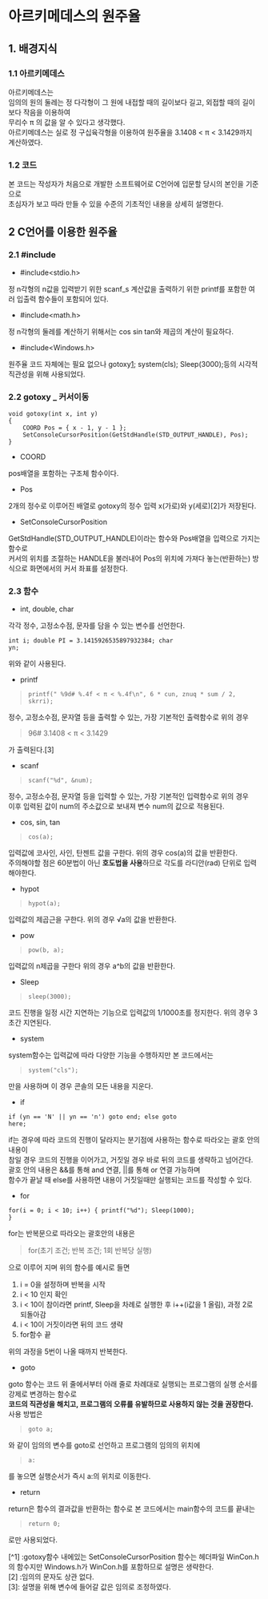 아르키메데스의 원주율
=

## 1. 배경지식
### 1.1 아르키메데스
아르키메데스는
<br>
임의의 원의 둘레는 정 다각형이 그 원에 내접할 때의 길이보다 길고, 외접할 때의 길이보다 작음을 이용하여
<br>
무리수 π 의 값을 알 수 있다고 생각했다.
<br>
아르키메데스는 실로 정 구십육각형을 이용하여 원주율을 3.1408 < π < 3.1429까지 계산하였다.
### 1.2 코드
본 코드는 작성자가 처음으로 개발한 소프트웨어로 C언어에 입문할 당시의 본인을 기준으로
<br>
초심자가 보고 따라 만들 수 있을 수준의 기초적인 내용을 상세히 설명한다.

## 2 C언어를 이용한 원주율
### 2.1 #include
* #include<stdio.h>

정 n각형의 n값을 입력받기 위한 scanf_s
계산값을 출력하기 위한 printf를 포함한 여러 입출력 함수들이 포함되어 있다.
* #include<math.h>

정 n각형의 둘레를 계산하기 위해서는 cos sin tan와 제곱의 계산이 필요하다.
* #include<Windows.h>

원주율 코드 자체에는 필요 없으나 gotoxy[1](39,3); system(cls); Sleep(3000);등의 시각적 직관성을 위해 사용되었다.
### 2.2 gotoxy _ 커서이동
<pre><code>void gotoxy(int x, int y)
{
	COORD Pos = { x - 1, y - 1 };
	SetConsoleCursorPosition(GetStdHandle(STD_OUTPUT_HANDLE), Pos);
}
</code></pre>
* COORD 

pos배열을 포함하는 구조체 함수이다.
* Pos

2개의 정수로 이루어진 배열로 gotoxy의 정수 입력 x(가로)와 y(세로)[2]가 저장된다.
* SetConsoleCursorPosition

GetStdHandle(STD_OUTPUT_HANDLE)이라는 함수와 Pos배열을 입력으로 가지는 함수로<br>
커서의 위치를 조절하는 HANDLE을 불러내어 Pos의 위치에 가져다 놓는(반환하는) 방식으로 화면에서의 커서 좌표를 설정한다.
### 2.3 함수
* int, double, char

각각 정수, 고정소수점, 문자를 담을 수 있는 변수를 선언한다.
<code><pre>int i;
	double PI = 3.1415926535897932384;
	char yn;</code></pre>위와 같이 사용된다.
* printf
>     printf(" %9d# %.4f < π < %.4f\n", 6 * cun, znuq * sum / 2, skrri);

정수, 고정소수점, 문자열 등을 출력할 수 있는, 가장 기본적인 출력함수로 위의 경우
> 96# 3.1408 < π < 3.1429

가 출력된다.[3]
* scanf
>     scanf("%d", &num);

정수, 고정소수점, 문자열 등을 입력할 수 있는, 가장 기본적인 입력함수로 위의 경우
<br>
이후 입력된 값이 num의 주소값으로 보내져 변수 num의 값으로 적용된다.
* cos, sin, tan
>     cos(a);

입력값에 코사인, 사인, 탄젠트 값을 구한다. 위의 경우 cos(a)의 값을 반환한다.
<br>
주의해야할 점은 60분법이 아닌 **호도법을 사용**하므로 각도를 라디안(rad) 단위로 입력해야한다.
* hypot
>     hypot(a);

입력값의 제곱근을 구한다. 위의 경우 √a의 값을 반환한다.
* pow
>     pow(b, a);

입력값의 n제곱을 구한다 위의 경우 a^b의 값을 반환한다.
* Sleep
>     sleep(3000);

코드 진행을 일정 시간 지연하는 기능으로 입력값의 1/1000초를 정지한다. 위의 경우 3초간 지연된다.
* system

system함수는 입력값에 따라 다양한 기능을 수행하지만 본 코드에서는
>     system("cls");

만을 사용하며 이 경우 콘솔의 모든 내용을 지운다.
* if

<code><pre>if (yn == 'N' || yn == 'n')
		goto end;
	else
		goto here;</code></pre>if는 경우에 따라 코드의 진행이 달라지는 분기점에 사용하는 함수로 따라오는 괄호 안의 내용이<br>참일 경우 코드의 진행을 이어가고, 거짓일 경우 바로 뒤의 코드를 생략하고 넘어간다.<br>괄호 안의 내용은 &&를 통해 and 연결, ||를 통해 or 연결 가능하며<br>함수가 끝날 때 else를 사용하면 내용이 거짓일때만 실행되는 코드를 작성할 수 있다.

* for

<code><pre>for(i = 0; i < 10; i++)
{
	printf("%d");
	Sleep(1000);
}</code></pre>
for는 반복문으로 따라오는 괄호안의 내용은
> for(초기 조건; 반복 조건; 1회 반복당 실행)
	
으로 이루어 지며 위의 함수를 예시로 들면
1. i = 0을 설정하며 반복을 시작
2. i < 10 인지 확인
3. i < 10이 참이라면 printf, Sleep을 차례로 실행한 후 i++(i값을 1 올림), 과정 2로 되돌아감
4. i < 10이 거짓이라면 뒤의 코드 생략
5. for함수 끝

위의 과정을 5번이 나올 때까지 반복한다. 
* goto

goto 함수는 코드 위 줄에서부터 아래 줄로 차례대로 실행되는 프로그램의 실행 순서를 강제로 변경하는 함수로
<br>
**코드의 직관성을 해치고, 프로그램의 오류를 유발하므로 사용하지 않는 것을 권장한다.**
<br>
사용 방법은
>     goto a;

와 같이 임의의 변수를 goto로 선언하고 프로그램의 임의의 위치에
>     a:

를 놓으면 실행순서가 즉시 a:의 위치로 이동한다.
* return

return은 함수의 결과값을 반환하는 함수로 본 코드에서는 main함수의 코드를 끝내는
>     return 0;

로만 사용되었다.
<br>

[^1] :gotoxy함수 내에있는 SetConsoleCursorPosition 함수는 헤더파일 WinCon.h의 함수지만 Windows.h가 WinCon.h를 포함하므로 설명은 생략한다.
<br>
[2] :임의의 문자도 상관 없다.
<br>
[3]: 설명을 위해 변수에 들어갈 값은 임의로 조정하였다.
